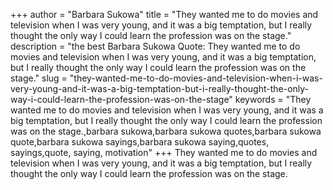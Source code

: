 +++
author = "Barbara Sukowa"
title = "They wanted me to do movies and television when I was very young, and it was a big temptation, but I really thought the only way I could learn the profession was on the stage."
description = "the best Barbara Sukowa Quote: They wanted me to do movies and television when I was very young, and it was a big temptation, but I really thought the only way I could learn the profession was on the stage."
slug = "they-wanted-me-to-do-movies-and-television-when-i-was-very-young-and-it-was-a-big-temptation-but-i-really-thought-the-only-way-i-could-learn-the-profession-was-on-the-stage"
keywords = "They wanted me to do movies and television when I was very young, and it was a big temptation, but I really thought the only way I could learn the profession was on the stage.,barbara sukowa,barbara sukowa quotes,barbara sukowa quote,barbara sukowa sayings,barbara sukowa saying,quotes, sayings,quote, saying, motivation"
+++
They wanted me to do movies and television when I was very young, and it was a big temptation, but I really thought the only way I could learn the profession was on the stage.
